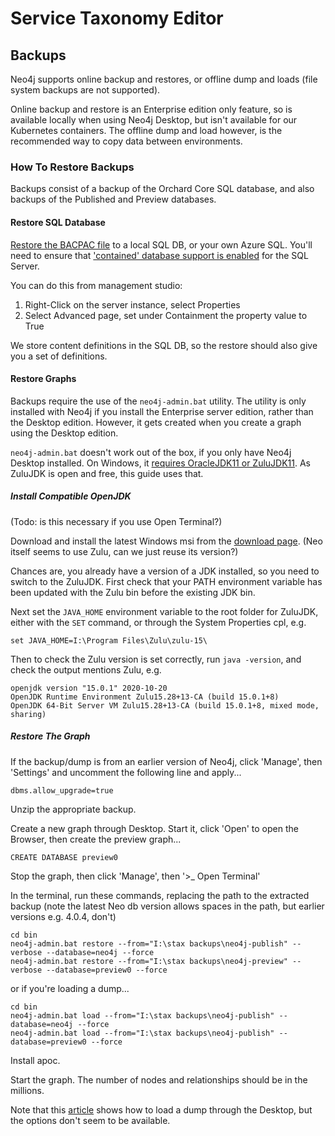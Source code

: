 # Service Taxonomy Editor

## Backups

Neo4j supports online backup and restores, or offline dump and loads (file system backups are not supported).

Online backup and restore is an Enterprise edition only feature, so is available locally when using Neo4j Desktop, but isn't available for our Kubernetes containers. The offline dump and load however, is the recommended way to copy data between environments.

### How To Restore Backups

Backups consist of a backup of the Orchard Core SQL database, and also backups of the Published and Preview databases.

#### Restore SQL Database

[Restore the BACPAC file](https://www.sqlshack.com/importing-a-bacpac-file-for-a-sql-database-using-ssms/) to a local SQL DB, or your own Azure SQL. You'll need to ensure that ['contained' database support is enabled](https://dba.stackexchange.com/questions/103792/how-to-restore-a-contained-database) for the SQL Server.

You can do this from management studio:

1) Right-Click on the server instance, select Properties
2) Select Advanced page, set under Containment the property value to True

We store content definitions in the SQL DB, so the restore should also give you a set of definitions.

#### Restore Graphs

Backups require the use of the `neo4j-admin.bat` utility. The utility is only installed with Neo4j if you install the Enterprise server edition, rather than the Desktop edition. However, it gets created when you create a graph using the Desktop edition.

`neo4j-admin.bat` doesn't work out of the box, if you only have Neo4j Desktop installed. On Windows, it [requires OracleJDK11 or ZuluJDK11](https://neo4j.com/docs/operations-manual/current/installation/requirements/). As ZuluJDK is open and free, this guide uses that.

##### Install Compatible OpenJDK

(Todo: is this necessary if you use Open Terminal?)

Download and install the latest Windows msi from the [download page](https://www.azul.com/downloads/zulu-community/?os=windows&architecture=x86-64-bit&package=jdk). (Neo itself seems to use Zulu, can we just reuse its version?)

Chances are, you already have a version of a JDK installed, so you need to switch to the ZuluJDK. First check that your PATH environment variable has been updated with the Zulu bin before the existing JDK bin.

Next set the `JAVA_HOME` environment variable to the root folder for ZuluJDK, either with the `SET` command, or through the System Properties cpl, e.g.

```
set JAVA_HOME=I:\Program Files\Zulu\zulu-15\
```

Then to check the Zulu version is set correctly, run `java -version`, and check the output mentions Zulu, e.g.

```
openjdk version "15.0.1" 2020-10-20
OpenJDK Runtime Environment Zulu15.28+13-CA (build 15.0.1+8)
OpenJDK 64-Bit Server VM Zulu15.28+13-CA (build 15.0.1+8, mixed mode, sharing)
```

##### Restore The Graph

If the backup/dump is from an earlier version of Neo4j, click 'Manage', then 'Settings' and uncomment the following line and apply...

```dbms.allow_upgrade=true```


Unzip the appropriate backup.

Create a new graph through Desktop. Start it, click 'Open' to open the Browser, then create the preview graph...

```
CREATE DATABASE preview0
```

Stop the graph, then click 'Manage', then '>_ Open Terminal'

In the terminal, run these commands, replacing the path to the extracted backup (note the latest Neo db version allows spaces in the path, but earlier versions e.g. 4.0.4, don't)

```
cd bin
neo4j-admin.bat restore --from="I:\stax backups\neo4j-publish" --verbose --database=neo4j --force
neo4j-admin.bat restore --from="I:\stax backups\neo4j-preview" --verbose --database=preview0 --force
```

or if you're loading a dump...

```
cd bin
neo4j-admin.bat load --from="I:\stax backups\neo4j-publish" --database=neo4j --force
neo4j-admin.bat load --from="I:\stax backups\neo4j-publish" --database=preview0 --force
```

Install apoc.

Start the graph. The number of nodes and relationships should be in the millions.

Note that this [article](https://tbgraph.wordpress.com/2020/11/11/dump-and-load-a-database-in-neo4j-desktop/) shows how to load a dump through the Desktop, but the options don't seem to be available.
